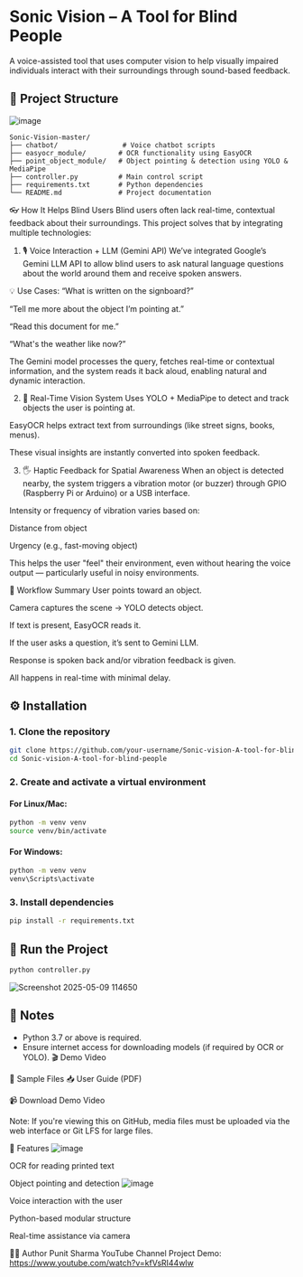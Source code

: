 # Sonic Vision – A Tool for Blind People

A voice-assisted tool that uses computer vision to help visually impaired individuals interact with their surroundings through sound-based feedback.

## 📁 Project Structure
![image](https://github.com/user-attachments/assets/9111cac9-d771-426e-a752-b54ac359a1bb)

```
Sonic-Vision-master/
├── chatbot/                # Voice chatbot scripts
├── easyocr_module/        # OCR functionality using EasyOCR 
├── point_object_module/   # Object pointing & detection using YOLO & MediaPipe
├── controller.py          # Main control script
├── requirements.txt       # Python dependencies
└── README.md              # Project documentation
```
👓 How It Helps Blind Users
Blind users often lack real-time, contextual feedback about their surroundings. This project solves that by integrating multiple technologies:

1. 🎙️ Voice Interaction + LLM (Gemini API)
We’ve integrated Google’s Gemini LLM API to allow blind users to ask natural language questions about the world around them and receive spoken answers.

💡 Use Cases:
“What is written on the signboard?”

“Tell me more about the object I’m pointing at.”

“Read this document for me.”

“What's the weather like now?”

The Gemini model processes the query, fetches real-time or contextual information, and the system reads it back aloud, enabling natural and dynamic interaction.

2. 📸 Real-Time Vision System
Uses YOLO + MediaPipe to detect and track objects the user is pointing at.

EasyOCR helps extract text from surroundings (like street signs, books, menus).

These visual insights are instantly converted into spoken feedback.

3. 🖐️ Haptic Feedback for Spatial Awareness
When an object is detected nearby, the system triggers a vibration motor (or buzzer) through GPIO (Raspberry Pi or Arduino) or a USB interface.

Intensity or frequency of vibration varies based on:

Distance from object

Urgency (e.g., fast-moving object)

This helps the user "feel" their environment, even without hearing the voice output — particularly useful in noisy environments.

🔁 Workflow Summary
User points toward an object.

Camera captures the scene → YOLO detects object.

If text is present, EasyOCR reads it.

If the user asks a question, it’s sent to Gemini LLM.

Response is spoken back and/or vibration feedback is given.

All happens in real-time with minimal delay.

## ⚙️ Installation

### 1. Clone the repository

```bash
git clone https://github.com/your-username/Sonic-vision-A-tool-for-blind-people.git
cd Sonic-vision-A-tool-for-blind-people
```

### 2. Create and activate a virtual environment

#### For Linux/Mac:

```bash
python -m venv venv
source venv/bin/activate
```

#### For Windows:

```bash
python -m venv venv
venv\Scripts\activate
```

### 3. Install dependencies

```bash
pip install -r requirements.txt
```

## 🚀 Run the Project

```bash
python controller.py
```
![Screenshot 2025-05-09 114650](https://github.com/user-attachments/assets/06b211b8-3e8d-4a06-826f-64ee11aeddeb)

## 📝 Notes

- Python 3.7 or above is required.
- Ensure internet access for downloading models (if required by OCR or YOLO).
🎬 Demo Video


📄 Sample Files
📥 User Guide (PDF)

📹 Download Demo Video

Note: If you're viewing this on GitHub, media files must be uploaded via the web interface or Git LFS for large files.

🤖 Features
![image](https://github.com/user-attachments/assets/e529a1a0-f0d1-4e25-b997-fb895d3f7fc6)

OCR for reading printed text

Object pointing and detection
![image](https://github.com/user-attachments/assets/884f168b-7492-4901-90fd-ae944cf3fbdb)


Voice interaction with the user

Python-based modular structure

Real-time assistance via camera

👨‍💻 Author
Punit Sharma
YouTube Channel
Project Demo: https://www.youtube.com/watch?v=kfVsRI44wlw


